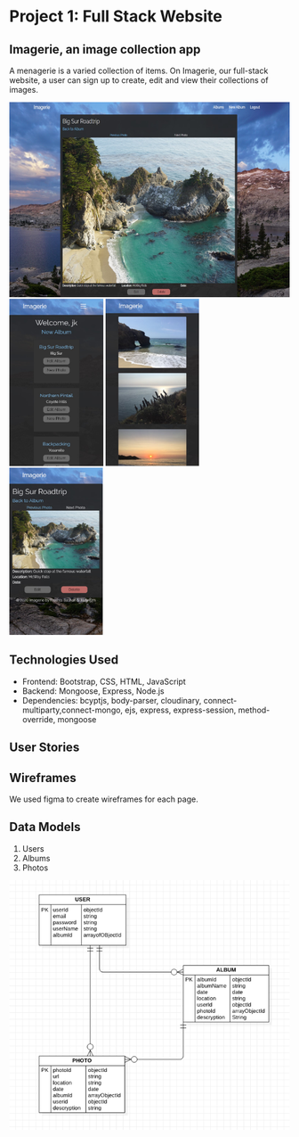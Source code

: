 # Project 1: Full Stack Website

## Imagerie, an image collection app
A menagerie is a varied collection of items. On Imagerie, our full-stack website, a user can sign up to create, edit and view their collections of images.

<img src="./public/img/desktop_photo_show.jpg" height=350>
<img src="./public/img/mobile_profile.jpg" height=300>
<img src="./public/img/mobile_album_view.jpg" height=300>
<img src="./public/img/mobile_photo_show.jpg" height=300>


## Technologies Used
- Frontend: Bootstrap, CSS, HTML, JavaScript
- Backend: Mongoose, Express, Node.js
- Dependencies: bcyptjs, body-parser, cloudinary, connect-multiparty,connect-mongo, ejs, express, express-session, method-override,  mongoose

## User Stories

## Wireframes
We used figma to create wireframes for each page.

## Data Models
1. Users
2. Albums
3. Photos
<img src="./public/img/ERD_v2.png">

